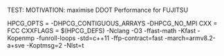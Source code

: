 TEST:
MOTIVATION: maximise DDOT Performance for FUJITSU

HPCG_OPTS     = -DHPCG_CONTIGUOUS_ARRAYS -DHPCG_NO_MPI
CXX          = FCC
CXXFLAGS     = $(HPCG_DEFS) -Nclang -O3 -ffast-math -Kfast -Kopenmp -funroll-loops -std=c++11 -ffp-contract=fast -march=armv8.2-a+sve -Koptmsg=2 -Nlst=t



